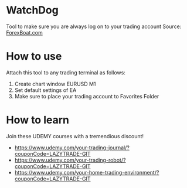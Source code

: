 # WatchDog

Tool to make sure you are always log on to your trading account
Source: [ForexBoat.com](www.forexboat.com/vpssetup/)

# How to use

Attach this tool to any trading terminal as follows:

1. Create chart window EURUSD M1
2. Set default settings of EA
3. Make sure to place your trading account to Favorites Folder

# How to learn

Join these UDEMY courses with a tremendious discount!

* https://www.udemy.com/your-trading-journal/?couponCode=LAZYTRADE-GIT
* https://www.udemy.com/your-trading-robot/?couponCode=LAZYTRADE-GIT
* https://www.udemy.com/your-home-trading-environment/?couponCode=LAZYTRADE-GIT
